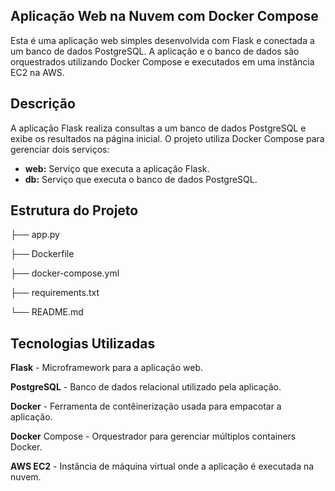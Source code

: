 ## Aplicação Web na Nuvem com Docker Compose

Esta é uma aplicação web simples desenvolvida com Flask e conectada a um banco de dados PostgreSQL. A aplicação e o banco de dados são orquestrados utilizando Docker Compose e executados em uma instância EC2 na AWS.

## Descrição

A aplicação Flask realiza consultas a um banco de dados PostgreSQL e exibe os resultados na página inicial. 
O projeto utiliza Docker Compose para gerenciar dois serviços:
* **web:** Serviço que executa a aplicação Flask.
* **db:** Serviço que executa o banco de dados PostgreSQL.


## Estrutura do Projeto

├── app.py               

├── Dockerfile    

├── docker-compose.yml     

├── requirements.txt       

└── README.md              


## Tecnologias Utilizadas

**Flask** - Microframework para a aplicação web.

**PostgreSQL** - Banco de dados relacional utilizado pela aplicação.

**Docker** - Ferramenta de contêinerização usada para empacotar a aplicação.

**Docker** Compose - Orquestrador para gerenciar múltiplos containers Docker.

**AWS EC2** - Instância de máquina virtual onde a aplicação é executada na nuvem.
